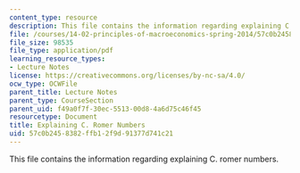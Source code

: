 ```yaml
---
content_type: resource
description: This file contains the information regarding explaining C. romer numbers.
file: /courses/14-02-principles-of-macroeconomics-spring-2014/57c0b2458382ffb12f9d91377d741c21_MIT14_02S14_Roomer_Num.pdf
file_size: 98535
file_type: application/pdf
learning_resource_types:
- Lecture Notes
license: https://creativecommons.org/licenses/by-nc-sa/4.0/
ocw_type: OCWFile
parent_title: Lecture Notes
parent_type: CourseSection
parent_uid: f49a0f7f-30ec-5513-00d8-4a6d75c46f45
resourcetype: Document
title: Explaining C. Romer Numbers
uid: 57c0b245-8382-ffb1-2f9d-91377d741c21
---
```

This file contains the information regarding explaining C. romer numbers.
